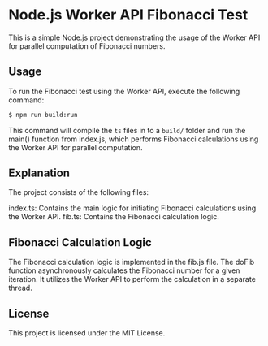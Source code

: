 # Node.js Worker API Fibonacci Test

This is a simple Node.js project demonstrating the usage of the Worker API for parallel computation of Fibonacci numbers.

## Usage

To run the Fibonacci test using the Worker API, execute the following command:

```bash
$ npm run build:run
```

This command will compile the `ts` files in to a `build/` folder and run the main() function from index.js, which performs Fibonacci calculations using the Worker API for parallel computation.

## Explanation

The project consists of the following files:

index.ts: Contains the main logic for initiating Fibonacci calculations using the Worker API.
fib.ts: Contains the Fibonacci calculation logic.

## Fibonacci Calculation Logic
The Fibonacci calculation logic is implemented in the fib.js file. The doFib function asynchronously calculates the Fibonacci number for a given iteration. It utilizes the Worker API to perform the calculation in a separate thread.

## License

This project is licensed under the MIT License.
